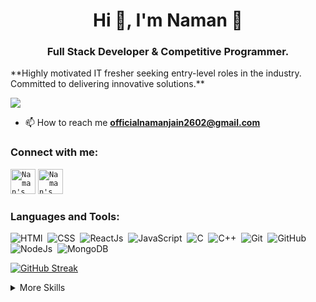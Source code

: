 <h1 align="center">Hi 👋, I'm Naman 🧑</h1>
<h3 align="center">Full Stack Developer & Competitive Programmer.</h3>
**Highly motivated IT fresher seeking entry-level roles in the industry. Committed to delivering innovative solutions.**

![](https://komarev.com/ghpvc/?username=namanjain2602)

- 📫 How to reach me **officialnamanjain2602@gmail.com**

<h3 align="left">Connect with me:</h3>
<p align="left">
<code><a href="https://www.linkedin.com/in/namanjain-26june02/" title="Naman's linkedin"><img width="40" alt="Naman's LinkedIn"src="https://user-images.githubusercontent.com/81975567/175559225-b4b11f66-e5f9-4c4d-b93c-ae0551606ab1.png"></a></code>
<code><a href="https://twitter.com/naman_jain26" title="Naman's Twitter"><img width="40" alt="Naman's Twitter"src="https://user-images.githubusercontent.com/81975567/175558969-524b17fe-499a-4604-b065-5d58c35ce96b.png"></a></code>

</p>
<h3 align="left">Languages and Tools:</h3>

![HTMl](https://img.shields.io/badge/-HTML-05122A?style=for-the-badge&logo=html&logoColor=00599C)&nbsp;
![CSS](https://img.shields.io/badge/-css-05122A?style=for-the-badge&logo=css&logoColor=00599C)&nbsp;
![ReactJs](https://img.shields.io/badge/-react-05122A?style=for-the-badge&logoColor=FFE873)&nbsp;
![JavaScript](https://img.shields.io/badge/-JavaScript-05122A?style=for-the-badge)&nbsp;
![C](https://img.shields.io/badge/-C++-05122A?style=for-the-badge&%2B%2B&logoColor=00599C)&nbsp;
![C++](https://img.shields.io/badge/-C++-05122A?style=for-the-badge&%2B%2B&logoColor=00599C)&nbsp;
![Git](https://img.shields.io/badge/-Git-05122A?style=for-the-badge)&nbsp;
![GitHub](https://img.shields.io/badge/-GitHub-05122A?style=for-the-badge)&nbsp;
![NodeJs](https://img.shields.io/badge/-node-05122A?style=for-the-badge&logo=node&logoColor=00599C)&nbsp;
![MongoDB](https://img.shields.io/badge/-node-05122A?style=for-the-badge&logo=node&logoColor=00599C)&nbsp;


[![GitHub Streak](https://streak-stats.demolab.com/?user=namanjain2602)](https://git.io/streak-stats)


<details>
<summary>More Skills</summary>

[](https://img.shields.io/badge/Style-CSS-informational?style=flat&logo=css3&logoColor=white&color=4AB197)
![](https://img.shields.io/badge/Style-Tailwind-informational?style=flat&logo=Tailwind-CSS&logoColor=white&color=4AB197)
![](https://img.shields.io/badge/Style-Sass-informational?style=flat&logo=Sass&logoColor=white&color=4AB197)
![](https://img.shields.io/badge/Style-Stylus-informational?style=flat&logo=Stylus&logoColor=white&color=4AB197)
</details>

